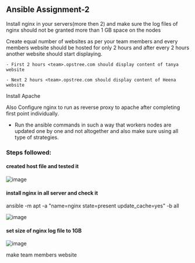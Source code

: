 ## Ansible Assignment-2

Install nginx in your servers(more then 2) and make sure the log files of nginx should not be granted more than 1 GB space on the nodes

Create equal number of websites as per your team  members and every members website should be hosted for only 2 hours and after every 2 hours another website should start displaying.

    - First 2 hours <team>.opstree.com should display content of tanya website
    
    - Next 2 hours <team>.opstree.com should display content of Heena website

Install Apache

Also Configure nginx to run as reverse proxy to apache after completing first point individually.


- Run the ansible commands in such a way that workers nodes are updated one by one and not altogether and also make sure using all type of strategies.

### Steps followed:

#### created host file and tested it

  ![image](https://github.com/HarshitSingh-Codes/Practice-/assets/67234531/edacff34-3aab-4a8b-a1c6-eb529e13bf88)

#### install nginx in all server and check it
ansible -m apt -a "name=nginx state=present update_cache=yes" -b all

![image](https://github.com/HarshitSingh-Codes/Practice-/assets/67234531/d9dc1219-a3cb-4694-b76e-4f5565565b97)

#### set size of nginx log file to 1GB

![image](https://github.com/HarshitSingh-Codes/Practice-/assets/67234531/754381a9-9257-4648-87e2-01f605c434c4)

make team members website 


